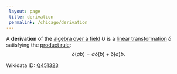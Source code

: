 ```yaml
---
 layout: page
 title: derivation
 permalink: /chicago/derivation
---
```

A **derivation** of the [algebra over a field](https://mathgloss.github.io/MathGloss/chicago/algebra_over_a_field) $U$ is a [linear transformation](https://mathgloss.github.io/MathGloss/chicago/linear_transformation) $\delta$ satisfying the [product rule](https://mathgloss.github.io/MathGloss/chicago/product_rule): $$\delta(ab) = a\delta(b) + \delta(a) b.$$

Wikidata ID: [Q451323](https://www.wikidata.org/wiki/Q451323)